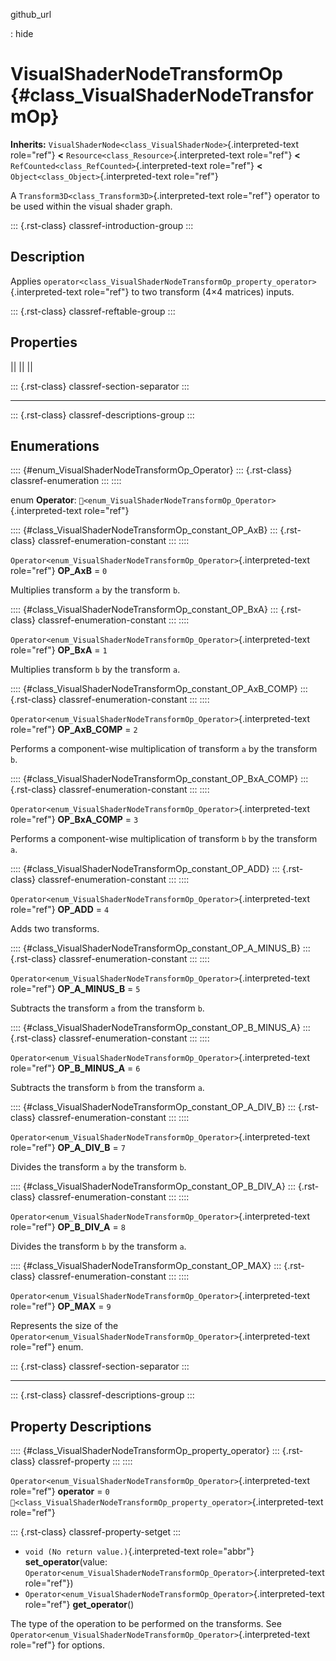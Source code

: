 github_url

:   hide

# VisualShaderNodeTransformOp {#class_VisualShaderNodeTransformOp}

**Inherits:**
`VisualShaderNode<class_VisualShaderNode>`{.interpreted-text role="ref"}
**\<** `Resource<class_Resource>`{.interpreted-text role="ref"} **\<**
`RefCounted<class_RefCounted>`{.interpreted-text role="ref"} **\<**
`Object<class_Object>`{.interpreted-text role="ref"}

A `Transform3D<class_Transform3D>`{.interpreted-text role="ref"}
operator to be used within the visual shader graph.

::: {.rst-class}
classref-introduction-group
:::

## Description

Applies
`operator<class_VisualShaderNodeTransformOp_property_operator>`{.interpreted-text
role="ref"} to two transform (4×4 matrices) inputs.

::: {.rst-class}
classref-reftable-group
:::

## Properties

||
||
||

::: {.rst-class}
classref-section-separator
:::

------------------------------------------------------------------------

::: {.rst-class}
classref-descriptions-group
:::

## Enumerations

:::: {#enum_VisualShaderNodeTransformOp_Operator}
::: {.rst-class}
classref-enumeration
:::
::::

enum **Operator**:
`🔗<enum_VisualShaderNodeTransformOp_Operator>`{.interpreted-text
role="ref"}

:::: {#class_VisualShaderNodeTransformOp_constant_OP_AxB}
::: {.rst-class}
classref-enumeration-constant
:::
::::

`Operator<enum_VisualShaderNodeTransformOp_Operator>`{.interpreted-text
role="ref"} **OP_AxB** = `0`

Multiplies transform `a` by the transform `b`.

:::: {#class_VisualShaderNodeTransformOp_constant_OP_BxA}
::: {.rst-class}
classref-enumeration-constant
:::
::::

`Operator<enum_VisualShaderNodeTransformOp_Operator>`{.interpreted-text
role="ref"} **OP_BxA** = `1`

Multiplies transform `b` by the transform `a`.

:::: {#class_VisualShaderNodeTransformOp_constant_OP_AxB_COMP}
::: {.rst-class}
classref-enumeration-constant
:::
::::

`Operator<enum_VisualShaderNodeTransformOp_Operator>`{.interpreted-text
role="ref"} **OP_AxB_COMP** = `2`

Performs a component-wise multiplication of transform `a` by the
transform `b`.

:::: {#class_VisualShaderNodeTransformOp_constant_OP_BxA_COMP}
::: {.rst-class}
classref-enumeration-constant
:::
::::

`Operator<enum_VisualShaderNodeTransformOp_Operator>`{.interpreted-text
role="ref"} **OP_BxA_COMP** = `3`

Performs a component-wise multiplication of transform `b` by the
transform `a`.

:::: {#class_VisualShaderNodeTransformOp_constant_OP_ADD}
::: {.rst-class}
classref-enumeration-constant
:::
::::

`Operator<enum_VisualShaderNodeTransformOp_Operator>`{.interpreted-text
role="ref"} **OP_ADD** = `4`

Adds two transforms.

:::: {#class_VisualShaderNodeTransformOp_constant_OP_A_MINUS_B}
::: {.rst-class}
classref-enumeration-constant
:::
::::

`Operator<enum_VisualShaderNodeTransformOp_Operator>`{.interpreted-text
role="ref"} **OP_A_MINUS_B** = `5`

Subtracts the transform `a` from the transform `b`.

:::: {#class_VisualShaderNodeTransformOp_constant_OP_B_MINUS_A}
::: {.rst-class}
classref-enumeration-constant
:::
::::

`Operator<enum_VisualShaderNodeTransformOp_Operator>`{.interpreted-text
role="ref"} **OP_B_MINUS_A** = `6`

Subtracts the transform `b` from the transform `a`.

:::: {#class_VisualShaderNodeTransformOp_constant_OP_A_DIV_B}
::: {.rst-class}
classref-enumeration-constant
:::
::::

`Operator<enum_VisualShaderNodeTransformOp_Operator>`{.interpreted-text
role="ref"} **OP_A_DIV_B** = `7`

Divides the transform `a` by the transform `b`.

:::: {#class_VisualShaderNodeTransformOp_constant_OP_B_DIV_A}
::: {.rst-class}
classref-enumeration-constant
:::
::::

`Operator<enum_VisualShaderNodeTransformOp_Operator>`{.interpreted-text
role="ref"} **OP_B_DIV_A** = `8`

Divides the transform `b` by the transform `a`.

:::: {#class_VisualShaderNodeTransformOp_constant_OP_MAX}
::: {.rst-class}
classref-enumeration-constant
:::
::::

`Operator<enum_VisualShaderNodeTransformOp_Operator>`{.interpreted-text
role="ref"} **OP_MAX** = `9`

Represents the size of the
`Operator<enum_VisualShaderNodeTransformOp_Operator>`{.interpreted-text
role="ref"} enum.

::: {.rst-class}
classref-section-separator
:::

------------------------------------------------------------------------

::: {.rst-class}
classref-descriptions-group
:::

## Property Descriptions

:::: {#class_VisualShaderNodeTransformOp_property_operator}
::: {.rst-class}
classref-property
:::
::::

`Operator<enum_VisualShaderNodeTransformOp_Operator>`{.interpreted-text
role="ref"} **operator** = `0`
`🔗<class_VisualShaderNodeTransformOp_property_operator>`{.interpreted-text
role="ref"}

::: {.rst-class}
classref-property-setget
:::

- `void (No return value.)`{.interpreted-text role="abbr"}
  **set_operator**(value:
  `Operator<enum_VisualShaderNodeTransformOp_Operator>`{.interpreted-text
  role="ref"})
- `Operator<enum_VisualShaderNodeTransformOp_Operator>`{.interpreted-text
  role="ref"} **get_operator**()

The type of the operation to be performed on the transforms. See
`Operator<enum_VisualShaderNodeTransformOp_Operator>`{.interpreted-text
role="ref"} for options.
